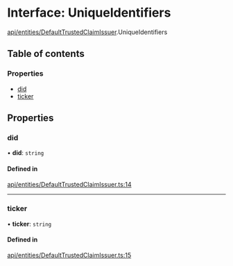 # Interface: UniqueIdentifiers

[api/entities/DefaultTrustedClaimIssuer](../wiki/api.entities.DefaultTrustedClaimIssuer).UniqueIdentifiers

## Table of contents

### Properties

- [did](../wiki/api.entities.DefaultTrustedClaimIssuer.UniqueIdentifiers#did)
- [ticker](../wiki/api.entities.DefaultTrustedClaimIssuer.UniqueIdentifiers#ticker)

## Properties

### did

• **did**: `string`

#### Defined in

[api/entities/DefaultTrustedClaimIssuer.ts:14](https://github.com/PolymeshAssociation/polymesh-sdk/blob/07b115c8/src/api/entities/DefaultTrustedClaimIssuer.ts#L14)

___

### ticker

• **ticker**: `string`

#### Defined in

[api/entities/DefaultTrustedClaimIssuer.ts:15](https://github.com/PolymeshAssociation/polymesh-sdk/blob/07b115c8/src/api/entities/DefaultTrustedClaimIssuer.ts#L15)
